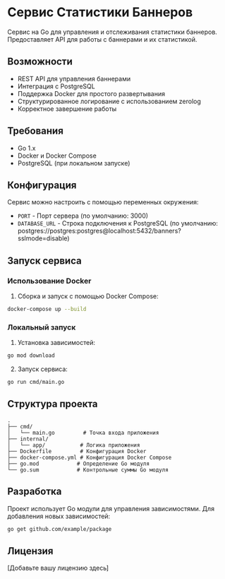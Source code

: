 # Сервис Статистики Баннеров

Сервис на Go для управления и отслеживания статистики баннеров. Предоставляет API для работы с баннерами и их статистикой.

## Возможности

- REST API для управления баннерами
- Интеграция с PostgreSQL
- Поддержка Docker для простого развертывания
- Структурированное логирование с использованием zerolog
- Корректное завершение работы

## Требования

- Go 1.x
- Docker и Docker Compose
- PostgreSQL (при локальном запуске)

## Конфигурация

Сервис можно настроить с помощью переменных окружения:

- `PORT` - Порт сервера (по умолчанию: 3000)
- `DATABASE_URL` - Строка подключения к PostgreSQL (по умолчанию: postgres://postgres:postgres@localhost:5432/banners?sslmode=disable)

## Запуск сервиса

### Использование Docker

1. Сборка и запуск с помощью Docker Compose:
```bash
docker-compose up --build
```

### Локальный запуск

1. Установка зависимостей:
```bash
go mod download
```

2. Запуск сервиса:
```bash
go run cmd/main.go
```

## Структура проекта

```
.
├── cmd/
│   └── main.go         # Точка входа приложения
├── internal/
│   └── app/           # Логика приложения
├── Dockerfile         # Конфигурация Docker
├── docker-compose.yml # Конфигурация Docker Compose
├── go.mod            # Определение Go модуля
└── go.sum            # Контрольные суммы Go модуля
```

## Разработка

Проект использует Go модули для управления зависимостями. Для добавления новых зависимостей:

```bash
go get github.com/example/package
```

## Лицензия

[Добавьте вашу лицензию здесь] 
